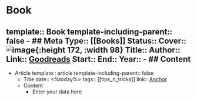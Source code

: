# Book
template:: Book
template-including-parent:: false
	- ## Meta
	  Type:: [[Books]]
	  Status:: 
	  Cover:: ![image](   ){:height 172, :width 98}
	  Title:: 
	  Author:: 
	  Link:: [Goodreads](  )
	  Start:: 
	  End:: 
	  Year::
	- ## Content
-
- Article
  template:: article
  template-including-parent:: false
	- Title
	  date:: <%today%>
	  tags:: [[tips_n_tricks]]
	  link:: [Anchor](url)
	- Content
		- Enter your data here
